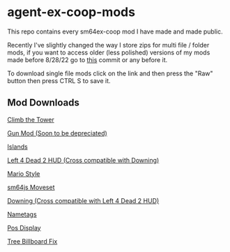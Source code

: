 # agent-ex-coop-mods
This repo contains every sm64ex-coop mod I have made and made public.

Recently I've slightly changed the way I store zips for multi file / folder mods, if you want to access older (less polished) versions of my mods made before 8/28/22 go to [this](https://github.com/Agent-11/agent-ex-coop-mods/tree/664c7add20d88c67d371f7467b458f1b2b6ee45b) commit or any before it.

To download single file mods click on the link and then press the "Raw" button then press CTRL S to save it.

## Mod Downloads

[Climb the Tower](./mods/climb-the-tower/climb-the-tower.zip)

[Gun Mod (Soon to be depreciated)](./mods/gun-mod/gun-mod.zip)

[Islands](./mods/islands/islands.zip)

[Left 4 Dead 2 HUD (Cross compatible with Downing)](./mods/l4d2-hud/l4d2-hud.zip)

[Mario Style](./mods/mario-style/mario-style.zip)

[sm64js Moveset](./mods/sm64js-moveset/sm64js-moveset.zip)

[Downing (Cross compatible with Left 4 Dead 2 HUD)](./mods/downing.lua)

[Nametags](./mods/nametags.lua)

[Pos Display](./mods/pos-display.lua)

[Tree Billboard Fix](./mods/tree-billboard-fix.lua)
